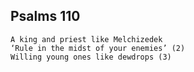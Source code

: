 ## Psalms 110

```
A king and priest like Melchizedek
‘Rule in the midst of your enemies’ (2)
Willing young ones like dewdrops (3)
```

